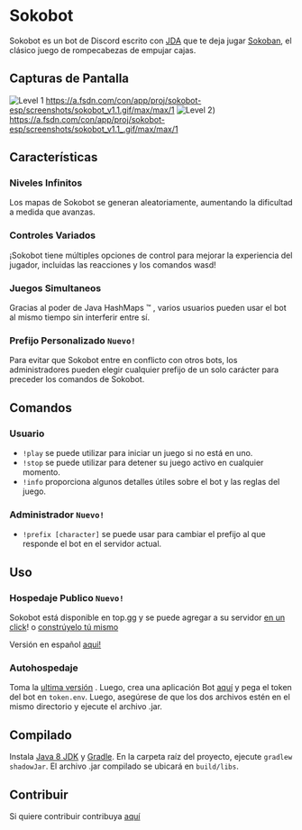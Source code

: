 # Sokobot

Sokobot es un bot de Discord escrito con [JDA](https://github.com/DV8FromTheWorld/JDA) que te deja jugar [Sokoban](https://en.wikipedia.org/wiki/Sokoban), el clásico juego de rompecabezas de empujar cajas.

## Capturas de Pantalla
![Level 1](https://a.fsdn.com/con/app/proj/sokobot-esp/screenshots/sokobot_v1.1.gif/max/max/1) https://a.fsdn.com/con/app/proj/sokobot-esp/screenshots/sokobot_v1.1.gif/max/max/1
![Level 2](https://a.fsdn.com/con/app/proj/sokobot-esp/screenshots/sokobot_v1.1_.gif/max/max/1)) https://a.fsdn.com/con/app/proj/sokobot-esp/screenshots/sokobot_v1.1_.gif/max/max/1

## Características
### Niveles Infinitos
Los mapas de Sokobot se generan aleatoriamente, aumentando la dificultad a medida que avanzas.
### Controles Variados
¡Sokobot tiene múltiples opciones de control para mejorar la experiencia del jugador, incluidas las reacciones y los comandos wasd!
### Juegos Simultaneos
Gracias al poder de Java HashMaps ™ ️, varios usuarios pueden usar el bot al mismo tiempo sin interferir entre sí.
### Prefijo Personalizado ``Nuevo!``
Para evitar que Sokobot entre en conflicto con otros bots, los administradores pueden elegir cualquier prefijo de un solo carácter para preceder los comandos de Sokobot.

## Comandos
### Usuario
- ``!play`` se puede utilizar para iniciar un juego si no está en uno.
- ``!stop`` se puede utilizar para detener su juego activo en cualquier momento.
- ``!info`` proporciona algunos detalles útiles sobre el bot y las reglas del juego.
### Administrador ``Nuevo!``
- ``!prefix [character]`` se puede usar para cambiar el prefijo al que responde el bot en el servidor actual.

## Uso
### Hospedaje Publico ``Nuevo!``
Sokobot está disponible en top.gg y se puede agregar a su servidor [en un click](https://top.gg/bot/713635251703906336/)! o [constrúyelo tú mismo](#compiling)

Versión en español [aqui!](https://discordbotlist.com/bots/sokobot-espanol)

### Autohospedaje
Toma la [ultima versión](https://sourceforge.net/projects/sokobot-esp/files/) . Luego, crea una aplicación Bot [aquí](https://discord.com/developers/applications/) y pega el token del bot en ``token.env``. Luego, asegúrese de que los dos archivos estén en el mismo directorio y ejecute el archivo .jar.

## Compilado

Instala [Java 8 JDK](http://www.oracle.com/technetwork/java/javase/downloads/jdk8-downloads-2133151.html) y [Gradle](https://gradle.org/).
En la carpeta raíz del proyecto, ejecute ``gradlew shadowJar``.
El archivo .jar compilado se ubicará en ``build/libs``.

## Contribuir
Si quiere contribuir contribuya [aquí](https://github.com/PolyMarsDev/Sokobot)

